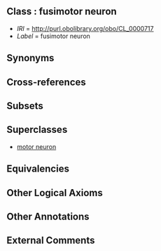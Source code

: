 
## Class : fusimotor neuron

 * *IRI* = http://purl.obolibrary.org/obo/CL_0000717
 * *Label* = fusimotor neuron

## Synonyms


## Cross-references


## Subsets


## Superclasses

 * [motor neuron](../../CL/00/CL_0000100.md)

## Equivalencies


## Other Logical Axioms


## Other Annotations


## External Comments

